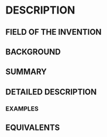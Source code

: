 # DESCRIPTION

## FIELD OF THE INVENTION

## BACKGROUND

## SUMMARY

## DETAILED DESCRIPTION

### EXAMPLES

## EQUIVALENTS

